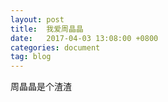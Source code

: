 ```yaml
---
layout: post
title:  我爱周晶晶
date:   2017-04-03 13:08:00 +0800
categories: document
tag: blog
---
```

周晶晶是个渣渣